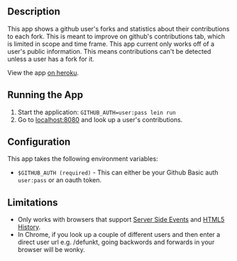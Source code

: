 ## Description

This app shows a github user's forks and statistics about
their contributions to each fork. This is meant to improve on github's
contributions tab, which is limited in scope and time frame.
This app current only works off of a user's public information. This
means contributions can't be detected unless a user has a fork for it.

View the app [on heroku](#TODO).

## Running the App

1. Start the application: `GITHUB_AUTH=user:pass lein run`
2. Go to [localhost:8080](http://localhost:8080/) and look up a user's contributions.

## Configuration

This app takes the following environment variables:
* `$GITHUB_AUTH (required)` - This can either be your Github Basic auth
  `user:pass` or an oauth token.

## Limitations

* Only works with browsers that support [Server Side Events](http://caniuse.com/#feat=eventsource) and [HTML5 History](http://caniuse.com/#feat=history).
* In Chrome, if you look up a couple of different users and then enter
  a direct user url e.g. /defunkt, going backwords and forwards in
  your browser will be wonky.
